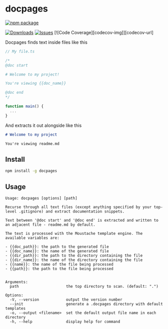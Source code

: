 # docpages

[![npm package][npm-img]][npm-url]

<!-- [![Build Status][build-img]][build-url] -->

[![Downloads][downloads-img]][downloads-url]
[![Issues][issues-img]][issues-url]
[![Code Coverage][codecov-img]][codecov-url]

<!-- [![Commitizen Friendly][commitizen-img]][commitizen-url]
[![Semantic Release][semantic-release-img]][semantic-release-url] -->

Docpages finds text inside files like this

```ts
// My file.ts

/*
@doc start

# Welcome to my project!

You're viewing {{doc_name}}

@doc end
*/

function main() {
  ...
}
```

And extracts it out alongside like this

```md
# Welcome to my project

You're viewing readme.md
```

## Install

```bash
npm install -g docpages
```

## Usage

```
Usage: docpages [options] [path]

Recurse through all text files (except anything specified by your top-level .gitignore) and extract documentation snippets.

Text between '@doc start' and '@doc end' is extracted and written to an adjacent file - readme.md by default.

The text is processed with the Moustache template engine. The available variables are:

- {{doc_path}}: the path to the generated file
- {{doc_name}}: the name of the generated file
- {{dir_path}}: the path to the directory containing the file
- {{dir_name}}: the name of the directory containing the file
- {{name}}: the name of the file being processed
- {{path}}: the path to the file being processed


Arguments:
  path                     the top directory to scan. (default: ".")

Options:
  -V, --version            output the version number
  --init                   generate a .docpages directory with default templates
  -o, --output <filename>  set the default output file name in each directory
  -h, --help               display help for command
```

<!-- [build-img]: https://github.com/spacerat/docpages/actions/workflows/release.yml/badge.svg
[build-url]: https://github.com/spacerat/docpages/actions/workflows/release.yml -->

[downloads-img]: https://img.shields.io/npm/dt/docpages
[downloads-url]: https://www.npmtrends.com/docpages
[npm-img]: https://img.shields.io/npm/v/docpages
[npm-url]: https://www.npmjs.com/package/docpages
[issues-img]: https://img.shields.io/github/issues/spacerat/docpages
[issues-url]: https://github.com/spacerat/docpages/issues

<!-- [codecov-img]: https://codecov.io/gh/spacerat/docpages/branch/main/graph/badge.svg
[codecov-url]: https://codecov.io/gh/spacerat/docpages -->
<!-- [semantic-release-img]: https://img.shields.io/badge/%20%20%F0%9F%93%A6%F0%9F%9A%80-semantic--release-e10079.svg
[semantic-release-url]: https://github.com/semantic-release/semantic-release -->
<!-- [commitizen-img]: https://img.shields.io/badge/commitizen-friendly-brightgreen.svg
[commitizen-url]: http://commitizen.github.io/cz-cli/ -->
